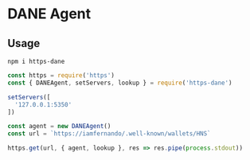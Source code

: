 # DANE Agent

## Usage

`npm i https-dane`

```js
const https = require('https')
const { DANEAgent, setServers, lookup } = require('https-dane')

setServers([
  '127.0.0.1:5350'
])

const agent = new DANEAgent()
const url = `https://iamfernando/.well-known/wallets/HNS`

https.get(url, { agent, lookup }, res => res.pipe(process.stdout))
```
